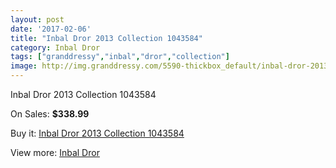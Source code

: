 ```yaml
---
layout: post
date: '2017-02-06'
title: "Inbal Dror 2013 Collection 1043584"
category: Inbal Dror
tags: ["granddressy","inbal","dror","collection"]
image: http://img.granddressy.com/5590-thickbox_default/inbal-dror-2013-collection-1043584.jpg
---
```

Inbal Dror 2013 Collection 1043584

On Sales: **$338.99**
<a href="https://www.granddressy.com/en/inbal-dror/4926-inbal-dror-2013-collection-1043584.html"><amp-img layout="responsive" width="600" height="600" src="//img.granddressy.com/5590-thickbox_default/inbal-dror-2013-collection-1043584.jpg" alt="Inbal Dror 2013 Collection 1043584 0" /></a>

Buy it: [Inbal Dror 2013 Collection 1043584](https://www.granddressy.com/en/inbal-dror/4926-inbal-dror-2013-collection-1043584.html "Inbal Dror 2013 Collection 1043584")

View more: [Inbal Dror](https://www.granddressy.com/en/220-inbal-dror "Inbal Dror")